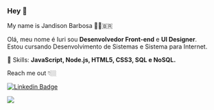 ### Hey 👋

My name is Jandison Barbosa 👦🏼‍🇧🇷

<p align="left">
  Olá, meu nome é Iuri sou <strong>Desenvolvedor Front-end</strong> e <strong>UI Designer</strong>.<br>
  Estou cursando Desenvolvimento de Sistemas e Sistema para Internet.
</p>

<p align="left">
  🚀 Skills: <strong>JavaScript, Node.js, HTML5, CSS3, SQL e NoSQL.</strong>
</p>

Reach me out 👇🏼

[![Linkedin Badge](https://img.shields.io/badge/-Jandison%20Barbosa-blue?style=flat-square&logo=Linkedin&logoColor=white&link=https://www.linkedin.com/in/jandisonbarbosa)](https://www.linkedin.com/in/jandisonbarbosa)

<p align="left">
<a href="mailto:jandsonbarbosa.dev@gmail.com" alt="Gmail">
<img src="https://img.shields.io/badge/-jandsonbarbosa.dev@gmail.com-e34c41?style=flat-square&labelColor=e34c41&logo=gmail&logoColor=white&link=jandsonbarbosa.dev@gmail.com" /></a>

